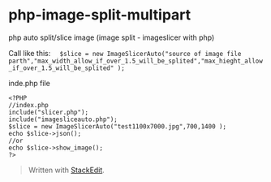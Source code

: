 # php-image-split-multipart
php auto split/slice image (image split - imageslicer with php)

Call like this:
  `  $slice = new ImageSlicerAuto("source of image file parth","max_width_allow_if_over_1.5_will_be_splited","max_hieght_allow_if_over_1.5_will_be_splited" );`


inde.php file

    <?PHP
    //index.php
    include("slicer.php");
    include("imagesliceauto.php");
    $slice = new ImageSlicerAuto("test1100x7000.jpg",700,1400 );
    echo $slice->json();
    //or 
    echo $slice->show_image();
    ?>





> Written with [StackEdit](https://stackedit.io/).

